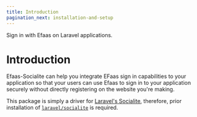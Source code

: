 ```yaml
---
title: Introduction
pagination_next: installation-and-setup
---
```


Sign in with Efaas on Laravel applications. 

# Introduction
Efaas-Socialite can help you integrate EFaas sign in capabilities to your application so that your users can use Efaas to sign in to your application securely without directly registering on the website you're making. 

This package is simply a driver for [Laravel's Socialite](https://laravel.com/docs/10.x/socialite), therefore, prior installation of [`laravel/socialite`](https://laravel.com/docs/10.x/socialite) is required. 
